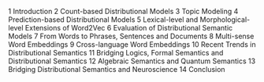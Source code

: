 1	Introduction
2	Count-based Distributional Models
3	Topic Modeling
4	Prediction-based Distributional Models
5	Lexical-level and Morphological-level Extensions of Word2Vec
6	Evaluation of Distributional Semantic Models
7	From Words to Phrases, Sentences and Documents
8	Multi-sense Word Embeddings
9	Cross-language Word Embeddings
10	Recent Trends in Distributional Semantics
11	Bridging Logics, Formal Semantics and Distributional Semantics
12	Algebraic Semantics and Quantum Semantics
13	Bridging Distributional Semantics and Neuroscience
14	Conclusion

